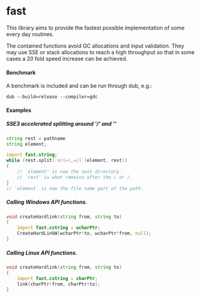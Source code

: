 fast
====

This library aims to provide the fastest possible implementation of some every day routines.

The contained functions avoid GC allocations and input validation. They may use SSE or stack allocations to reach a high throughput so that in some cases a 20 fold speed increase can be achieved.

#### Benchmark
A benchmark is included and can be run through dub, e.g.:

    dub --build=release --compiler=gdc

#### Examples
##### SSE3 accelerated splitting around '/' and '\'
```d
string rest = pathname
string element;

import fast.string;
while (rest.split!`or(=\,=/)`(element, rest))
{
    // `element' is now the next directory.
    // `rest' is what remains after the \ or /.
}
// `element` is now the file name part of the path.
```
##### Calling Windows API functions.
```d
void createHardlink(string from, string to)
{
    import fast.cstring : wcharPtr;
    CreateHardLinkW(wcharPtr!to, wcharPtr!from, null);
}
```
##### Calling Linux API functions.
```d
void createHardlink(string from, string to)
{
    import fast.cstring : charPtr;
    link(charPtr!from, charPtr!to);
}
```
